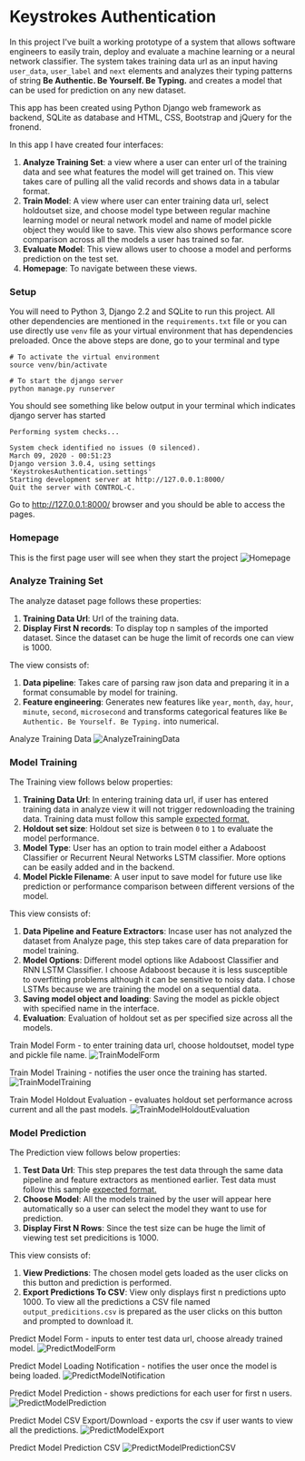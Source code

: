 # Keystrokes Authentication
In this project I've built a working prototype of a system that allows software engineers to easily train, deploy and evaluate a machine learning or a neural network classifier. The system takes training data url as an input having `user_data`, `user_label` and `next` elements and analyzes their typing patterns of string **Be Authentic. Be Yourself. Be Typing.** and creates a model that can be used for prediction on any new dataset.

This app has been created using Python Django web framework as backend, SQLite as database and HTML, CSS, Bootstrap and jQuery for the fronend.

In this app I have created four interfaces:
1. **Analyze Training Set**: a view where a user can enter url of the training data and see what features the model will get trained on. This view takes care of pulling all the valid records and shows data in a tabular format.
2. **Train Model**: A view where user can enter training data url, select holdoutset size, and choose model type between regular machine learning model or neural network model and name of model pickle object they would like to save. This view also shows performance score comparison across all the models a user has trained so far.
3. **Evaluate Model**: This view allows user to choose a model and performs prediction on the test set.
4. **Homepage**: To navigate between these views.

### Setup
You will need to Python 3, Django 2.2 and SQLite to run this project.
All other dependencies are mentioned in the `requirements.txt` file or you can use directly use `venv` file as your virtual environment that has dependencies preloaded.
Once the above steps are done, go to your terminal and type
```
# To activate the virtual environment
source venv/bin/activate

# To start the django server
python manage.py runserver
```
You should see something like below output in your terminal which indicates django server has started
```
Performing system checks...

System check identified no issues (0 silenced).
March 09, 2020 - 00:51:23
Django version 3.0.4, using settings 'KeystrokesAuthentication.settings'
Starting development server at http://127.0.0.1:8000/
Quit the server with CONTROL-C.
```
Go to http://127.0.0.1:8000/ browser and you should be able to access the pages.

### Homepage
This is the first page user will see when they start the project
![Homepage](https://github.com/jubins/KeystrokesAuthentication/blob/master/images/homepage.png)

### Analyze Training Set
The analyze dataset page follows these properties:
1. **Training Data Url**: Url of the training data.
2. **Display First N records**: To display top n samples of the imported dataset. Since the dataset can be huge the limit of records one can view is 1000. 

The view consists of:
1. **Data pipeline**: Takes care of parsing raw json data and preparing it in a format consumable by model for training.
2. **Feature engineering**: Generates new features like `year`, `month`, `day`, `hour`, `minute`, `second`, `microsecond` and transforms categorical features like `Be Authentic. Be Yourself. Be Typing.` into numerical.

Analyze Training Data
![AnalyzeTrainingData](https://github.com/jubins/KeystrokesAuthentication/blob/master/images/analyze_training_data.png)

### Model Training
The Training view follows below properties:
1. **Training Data Url**: In entering training data url, if user has entered training data in analyze view it will not trigger redownloading the training data. Training data must follow this sample [expected format.](https://challenges.unify.id/v1/mle/user_4a438fdede4e11e9b986acde48001122.json)
2. **Holdout set size**: Holdout set size is between `0` to `1` to evaluate the model performance.
3. **Model Type**: User has an option to train model either a Adaboost Classifier or Recurrent Neural Networks LSTM classifier. More options can be easily added and in the backend.
4. **Model Pickle Filename**: A user input to save model for future use like prediction or performance comparison between different versions of the model.

This view consists of:
1. **Data Pipeline and Feature Extractors**: Incase user has not analyzed the dataset from Analyze page, this step takes care of data preparation for model training.
2. **Model Options**: Different model options like Adaboost Classifier and RNN LSTM Classifier. I choose Adaboost because it is less susceptible to overfitting problems although it can be sensitive to noisy data. I chose LSTMs because we are training the model on a sequential data.
3. **Saving model object and loading**: Saving the model as pickle object with specified name in the interface.
4. **Evaluation**: Evaluation of holdout set as per specified size across all the models.

Train Model Form - to enter training data url, choose holdoutset, model type and pickle file name.
![TrainModelForm](https://github.com/jubins/KeystrokesAuthentication/blob/master/images/train_model_1.png)

Train Model Training - notifies the user once the training has started.
![TrainModelTraining](https://github.com/jubins/KeystrokesAuthentication/blob/master/images/train_model_2.png)

Train Model Holdout Evaluation - evaluates holdout set performance across current and all the past models.
![TrainModelHoldoutEvaluation](https://github.com/jubins/KeystrokesAuthentication/blob/master/images/train_model_3.png)

### Model Prediction
The Prediction view follows below properties:
1. **Test Data Url**: This step prepares the test data through the same data pipeline and feature extractors as mentioned earlier. Test data must follow this sample [expected format.](https://challenges.unify.id/v1/mle/sample_test.json)
2. **Choose Model**: All the models trained by the user will appear here automatically so a user can select the model they want to use for prediction.
3. **Display First N Rows**: Since the test size can be huge the limit of viewing test set predicitions is 1000.

This view consists of:
1. **View Predictions**: The chosen model gets loaded as the user clicks on this button and prediction is performed.
2. **Export Predictions To CSV**: View only displays first n predictions upto 1000. To view all the predictions a CSV file named `output_predicitions.csv` is prepared as the user clicks on this button and prompted to download it.

Predict Model Form - inputs to enter test data url, choose already trained model.
![PredictModelForm](https://github.com/jubins/KeystrokesAuthentication/blob/master/images/evaluate_model_0.png)

Predict Model Loading Notification - notifies the user once the model is being loaded.
![PredictModelNotification](https://github.com/jubins/KeystrokesAuthentication/blob/master/images/evaluate_model_1.png)

Predict Model Prediction - shows predictions for each user for first n users.
![PredictModelPrediction](https://github.com/jubins/KeystrokesAuthentication/blob/master/images/evaluate_model_2.png)

Predict Model CSV Export/Download - exports the csv if user wants to view all the predictions.
![PredictModelExport](https://github.com/jubins/KeystrokesAuthentication/blob/master/images/evaluate_model_3.png)

Predict Model Prediction CSV
![PredictModelPredictionCSV](https://github.com/jubins/KeystrokesAuthentication/blob/master/images/evaluate_model_4.png)
